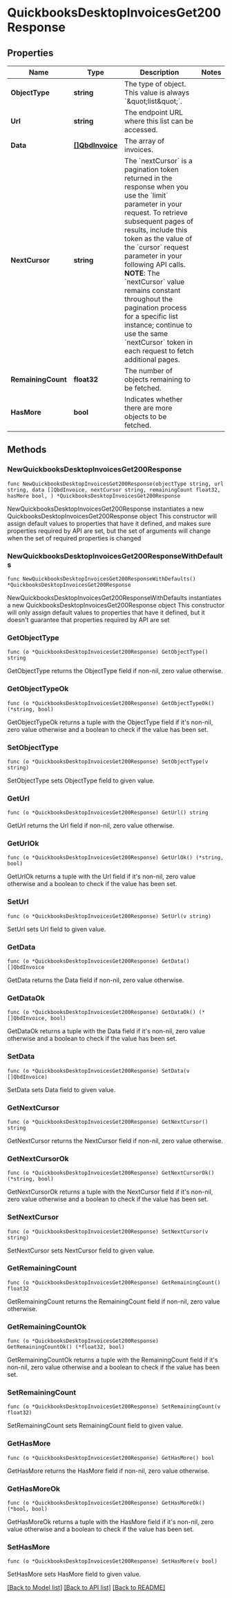 # QuickbooksDesktopInvoicesGet200Response

## Properties

Name | Type | Description | Notes
------------ | ------------- | ------------- | -------------
**ObjectType** | **string** | The type of object. This value is always &#x60;\&quot;list\&quot;&#x60;. | 
**Url** | **string** | The endpoint URL where this list can be accessed. | 
**Data** | [**[]QbdInvoice**](QbdInvoice.md) | The array of invoices. | 
**NextCursor** | **string** | The &#x60;nextCursor&#x60; is a pagination token returned in the response when you use the &#x60;limit&#x60; parameter in your request. To retrieve subsequent pages of results, include this token as the value of the &#x60;cursor&#x60; request parameter in your following API calls.  **NOTE**: The &#x60;nextCursor&#x60; value remains constant throughout the pagination process for a specific list instance; continue to use the same &#x60;nextCursor&#x60; token in each request to fetch additional pages. | 
**RemainingCount** | **float32** | The number of objects remaining to be fetched. | 
**HasMore** | **bool** | Indicates whether there are more objects to be fetched. | 

## Methods

### NewQuickbooksDesktopInvoicesGet200Response

`func NewQuickbooksDesktopInvoicesGet200Response(objectType string, url string, data []QbdInvoice, nextCursor string, remainingCount float32, hasMore bool, ) *QuickbooksDesktopInvoicesGet200Response`

NewQuickbooksDesktopInvoicesGet200Response instantiates a new QuickbooksDesktopInvoicesGet200Response object
This constructor will assign default values to properties that have it defined,
and makes sure properties required by API are set, but the set of arguments
will change when the set of required properties is changed

### NewQuickbooksDesktopInvoicesGet200ResponseWithDefaults

`func NewQuickbooksDesktopInvoicesGet200ResponseWithDefaults() *QuickbooksDesktopInvoicesGet200Response`

NewQuickbooksDesktopInvoicesGet200ResponseWithDefaults instantiates a new QuickbooksDesktopInvoicesGet200Response object
This constructor will only assign default values to properties that have it defined,
but it doesn't guarantee that properties required by API are set

### GetObjectType

`func (o *QuickbooksDesktopInvoicesGet200Response) GetObjectType() string`

GetObjectType returns the ObjectType field if non-nil, zero value otherwise.

### GetObjectTypeOk

`func (o *QuickbooksDesktopInvoicesGet200Response) GetObjectTypeOk() (*string, bool)`

GetObjectTypeOk returns a tuple with the ObjectType field if it's non-nil, zero value otherwise
and a boolean to check if the value has been set.

### SetObjectType

`func (o *QuickbooksDesktopInvoicesGet200Response) SetObjectType(v string)`

SetObjectType sets ObjectType field to given value.


### GetUrl

`func (o *QuickbooksDesktopInvoicesGet200Response) GetUrl() string`

GetUrl returns the Url field if non-nil, zero value otherwise.

### GetUrlOk

`func (o *QuickbooksDesktopInvoicesGet200Response) GetUrlOk() (*string, bool)`

GetUrlOk returns a tuple with the Url field if it's non-nil, zero value otherwise
and a boolean to check if the value has been set.

### SetUrl

`func (o *QuickbooksDesktopInvoicesGet200Response) SetUrl(v string)`

SetUrl sets Url field to given value.


### GetData

`func (o *QuickbooksDesktopInvoicesGet200Response) GetData() []QbdInvoice`

GetData returns the Data field if non-nil, zero value otherwise.

### GetDataOk

`func (o *QuickbooksDesktopInvoicesGet200Response) GetDataOk() (*[]QbdInvoice, bool)`

GetDataOk returns a tuple with the Data field if it's non-nil, zero value otherwise
and a boolean to check if the value has been set.

### SetData

`func (o *QuickbooksDesktopInvoicesGet200Response) SetData(v []QbdInvoice)`

SetData sets Data field to given value.


### GetNextCursor

`func (o *QuickbooksDesktopInvoicesGet200Response) GetNextCursor() string`

GetNextCursor returns the NextCursor field if non-nil, zero value otherwise.

### GetNextCursorOk

`func (o *QuickbooksDesktopInvoicesGet200Response) GetNextCursorOk() (*string, bool)`

GetNextCursorOk returns a tuple with the NextCursor field if it's non-nil, zero value otherwise
and a boolean to check if the value has been set.

### SetNextCursor

`func (o *QuickbooksDesktopInvoicesGet200Response) SetNextCursor(v string)`

SetNextCursor sets NextCursor field to given value.


### GetRemainingCount

`func (o *QuickbooksDesktopInvoicesGet200Response) GetRemainingCount() float32`

GetRemainingCount returns the RemainingCount field if non-nil, zero value otherwise.

### GetRemainingCountOk

`func (o *QuickbooksDesktopInvoicesGet200Response) GetRemainingCountOk() (*float32, bool)`

GetRemainingCountOk returns a tuple with the RemainingCount field if it's non-nil, zero value otherwise
and a boolean to check if the value has been set.

### SetRemainingCount

`func (o *QuickbooksDesktopInvoicesGet200Response) SetRemainingCount(v float32)`

SetRemainingCount sets RemainingCount field to given value.


### GetHasMore

`func (o *QuickbooksDesktopInvoicesGet200Response) GetHasMore() bool`

GetHasMore returns the HasMore field if non-nil, zero value otherwise.

### GetHasMoreOk

`func (o *QuickbooksDesktopInvoicesGet200Response) GetHasMoreOk() (*bool, bool)`

GetHasMoreOk returns a tuple with the HasMore field if it's non-nil, zero value otherwise
and a boolean to check if the value has been set.

### SetHasMore

`func (o *QuickbooksDesktopInvoicesGet200Response) SetHasMore(v bool)`

SetHasMore sets HasMore field to given value.



[[Back to Model list]](../README.md#documentation-for-models) [[Back to API list]](../README.md#documentation-for-api-endpoints) [[Back to README]](../README.md)


